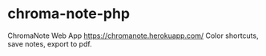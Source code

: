 # chroma-note-php
ChromaNote Web App
https://chromanote.herokuapp.com/
Color shortcuts, save notes, export to pdf.
